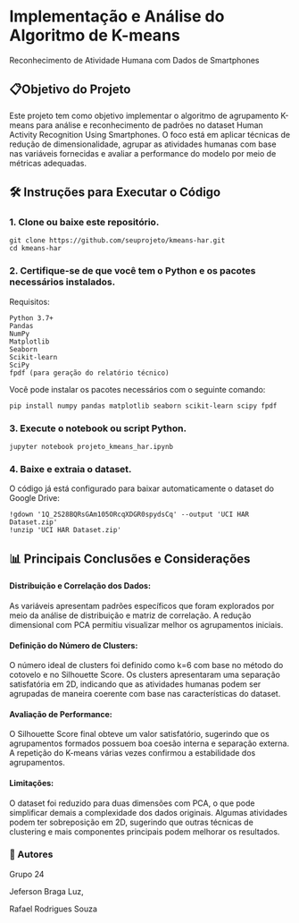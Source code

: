 # Implementação e Análise do Algoritmo de K-means
Reconhecimento de Atividade Humana com Dados de Smartphones


## 📋Objetivo do Projeto

Este projeto tem como objetivo implementar o algoritmo de agrupamento K-means para análise e reconhecimento de padrões no dataset Human Activity Recognition Using Smartphones. O foco está em aplicar técnicas de redução de dimensionalidade, agrupar as atividades humanas com base nas variáveis fornecidas e avaliar a performance do modelo por meio de métricas adequadas.

## 🛠️ Instruções para Executar o Código

### 1. Clone ou baixe este repositório.

    git clone https://github.com/seuprojeto/kmeans-har.git
    cd kmeans-har

### 2. Certifique-se de que você tem o Python e os pacotes necessários instalados.

Requisitos:

    Python 3.7+
    Pandas
    NumPy
    Matplotlib
    Seaborn
    Scikit-learn
    SciPy
    fpdf (para geração do relatório técnico)

Você pode instalar os pacotes necessários com o seguinte comando:

    pip install numpy pandas matplotlib seaborn scikit-learn scipy fpdf

### 3. Execute o notebook ou script Python.

    jupyter notebook projeto_kmeans_har.ipynb

### 4. Baixe e extraia o dataset.

O código já está configurado para baixar automaticamente o dataset do Google Drive:

    !gdown '1Q_2S28BQRsGAm105ORcqXDGR0spydsCq' --output 'UCI HAR Dataset.zip'
    !unzip 'UCI HAR Dataset.zip'

## 📊 Principais Conclusões e Considerações

#### Distribuição e Correlação dos Dados:
As variáveis apresentam padrões específicos que foram explorados por meio da análise de distribuição e matriz de correlação.
A redução dimensional com PCA permitiu visualizar melhor os agrupamentos iniciais.

#### Definição do Número de Clusters:
O número ideal de clusters foi definido como k=6 com base no método do cotovelo e no Silhouette Score.
Os clusters apresentaram uma separação satisfatória em 2D, indicando que as atividades humanas podem ser agrupadas de maneira coerente com base nas   características do dataset.

#### Avaliação de Performance:
O Silhouette Score final obteve um valor satisfatório, sugerindo que os agrupamentos formados possuem boa coesão interna e separação externa.
A repetição do K-means várias vezes confirmou a estabilidade dos agrupamentos.

#### Limitações:
O dataset foi reduzido para duas dimensões com PCA, o que pode simplificar demais a complexidade dos dados originais.
Algumas atividades podem ter sobreposição em 2D, sugerindo que outras técnicas de clustering e mais componentes principais podem melhorar os resultados.

### 👥 Autores

Grupo 24

Jeferson Braga Luz,

Rafael Rodrigues Souza
